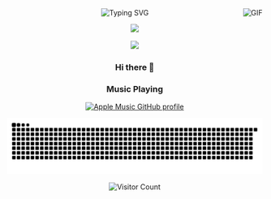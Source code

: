   <div align="center">
  <!-- dynamic typing effect 动态打字效果 -->
  <div align="center">
<a>
      <img src="https://readme-typing-svg.demolab.com?font=Fira+Code&pause=1000&width=435&lines=console.log(%22Hello%2C%20World%22);Enjoy your day!&center=true&size=27" alt="Typing SVG" />
  </a>
      
    
   
  <img align="right" alt="GIF" src="https://raw.githubusercontent.com/JoeyBling/JoeyBling/master/pic/pusheencode.gif" />
    
  </div>

  <!-- knock code pictures 敲代码的图片 -->
  <img src="https://cdn.jsdelivr.net/gh/sun0225SUN/sun0225SUN/assets/images/coding.gif" /><br>
  
  <!-- steam图片 -->
  <img src="https://github-readme-steam-status.vercel.app/?steamid=76561198263348924"/>

### Hi there 👋
  
  ### Music Playing
  
[![Apple Music GitHub profile](https://music-profile.rayriffy.com/theme/light.svg?uid=001667.7ae41ba7973b40fcb9c03db589f30d89.1645)](https://github.com/rayriffy/apple-music-github-profile)

  <!-- 贪吃蛇 -->
![](https://raw.githubusercontent.com/NI7I3MN3HS/NI7I3MN3HS/main/assets/github-contribution-grid-snake.svg)
  
  <!-- 访客计数 -->
  ![Visitor Count](https://profile-counter.glitch.me/NI7I3MN3HS/count.svg)

<!--
**alantu123/alantu123** is a ✨ _special_ ✨ repository because its `README.md` (this file) appears on your GitHub profile.

Here are some ideas to get you started:

- 🔭 I’m currently working on ...
- 🌱 I’m currently learning ...
- 👯 I’m looking to collaborate on ...
- 🤔 I’m looking for help with ...
- 💬 Ask me about ...
- 📫 How to reach me: ...
- 😄 Pronouns: ...
- ⚡ Fun fact: ...
-->
  </div>
